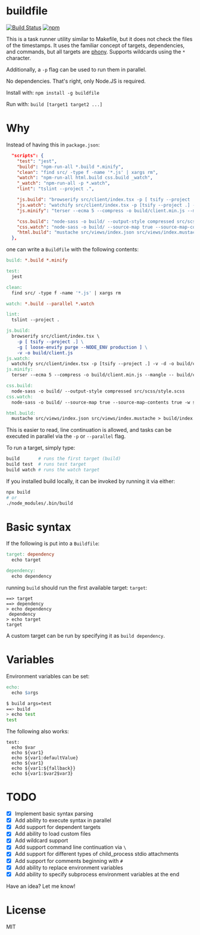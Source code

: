 # buildfile

[![Build Status](https://travis-ci.com/jeremija/Buildfile.svg?branch=master)](https://travis-ci.com/jeremija/Buildfile) [![npm](https://img.shields.io/npm/v/buildfile.svg)](https://www.npmjs.com/package/buildfile)

This is a task runner utility similar to Makefile, but it does not check the
files of the timestamps. It uses the familiar concept of targets, dependencies,
and commands, but all targets are [phony][phony]. Supports wildcards using the
`*` character.

Additionally, a `-p` flag can be used to run them in parallel.

No dependencies. That's right, only Node.JS is required.

Install with: `npm install -g buildfile`

Run with: `build [target1 target2 ...]`

# Why

Instead of having this in `package.json`:

```json
  "scripts": {
    "test": "jest",
    "build": "npm-run-all *.build *.minify",
    "clean": "find src/ -type f -name '*.js' | xargs rm",
    "watch": "npm-run-all html.build css.build _watch",
    "_watch": "npm-run-all -p *.watch",
    "lint": "tslint --project .",

    "js.build": "browserify src/client/index.tsx -p [ tsify --project .] -g [ loose-envify purge --NODE_ENV production ] -v -o build/client.js",
    "js.watch": "watchify src/client/index.tsx -p [tsify --project .] -v -d -o build/client.js",
    "js.minify": "terser --ecma 5 --compress -o build/client.min.js --mangle -- build/client.js",

    "css.build": "node-sass -o build/ --output-style compressed src/scss/style.scss",
    "css.watch": "node-sass -o build/ --source-map true --source-map-contents true -w src/scss/style.scss",
    "html.build": "mustache src/views/index.json src/views/index.mustache > build/index.html",
  },
```

one can write a `Buildfile` with the following contents:

```Makefile
build: *.build *.minify

test:
  jest

clean:
  find src/ -type f -name '*.js' | xargs rm

watch: *.build --parallel *.watch

lint:
  tslint --project .

js.build:
  browserify src/client/index.tsx \
    -p [ tsify --project .] \
    -g [ loose-envify purge --NODE_ENV production ] \
    -v -o build/client.js
js.watch:
  watchify src/client/index.tsx -p [tsify --project .] -v -d -o build/client.js
js.minify:
  terser --ecma 5 --compress -o build/client.min.js --mangle -- build/client.js

css.build:
  node-sass -o build/ --output-style compressed src/scss/style.scss
css.watch:
  node-sass -o build/ --source-map true --source-map-contents true -w src/scss/style.scss

html.build:
  mustache src/views/index.json src/views/index.mustache > build/index.html
```

This is easier to read, line continuation is allowed, and tasks can be executed
in parallel via the `-p` or `--parallel` flag.

To run a target, simply type:

```bash
build       # runs the first target (build)
build test  # runs test target
build watch # runs the watch target
```

If you installed build locally, it can be invoked by running it via either:

```bash
npx build
# or
./node_modules/.bin/build
```

# Basic syntax

If the following is put into a `Buildfile`:

```Makefile
target: dependency
  echo target

dependency:
  echo dependency
```

running `build` should run the first available target: `target`:

```
==> target
==> dependency
> echo dependency
 dependency
> echo target
target
```

A custom target can be run by specifying it as `build dependency`.

# Variables

Environment variables can be set:

```Makefile
echo:
  echo $args
```

```bash
$ build args=test
==> build
> echo test
test
```

The following also works:

```
test:
  echo $var
  echo ${var1}
  echo ${var1:defaultValue}
  echo ${var1}
  echo ${var1:${fallback}}
  echo ${var1:$var2$var3}
```

# TODO

 - [x] Implement basic syntax parsing
 - [x] Add ability to execute syntax in parallel
 - [x] Add support for dependent targets
 - [x] Add ability to load custom files
 - [x] Add wildcard support
 - [x] Add support command line continuation via `\`
 - [x] Add support for different types of child_process stdio attachments
 - [x] Add support for comments beginning with `#`
 - [x] Add ability to replace environment variables
 - [x] Add ability to specify subprocess environment variables at the end

Have an idea? Let me know!

# License

MIT

[phony]: https://www.gnu.org/software/make/manual/html_node/Phony-Targets.html
